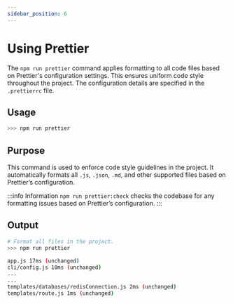 ```yaml
---
sidebar_position: 6
---
```


# Using Prettier

The `npm run prettier` command applies formatting to all code files based on Prettier's configuration settings. This ensures uniform code style throughout the project. The configuration details are specified in the `.prettierrc` file.

## Usage

```bash
>>> npm run prettier
```

## Purpose
This command is used to enforce code style guidelines in the project. It automatically formats all `.js`, `.json`, `.md`, and other supported files based on Prettier’s configuration.

:::info Information
`npm run prettier:check` checks the codebase for any formatting issues based on Prettier’s configuration.
:::

## Output 

```bash
# Format all files in the project.
>>> npm run prettier

app.js 17ms (unchanged)
cli/config.js 10ms (unchanged)
...
...
templates/databases/redisConnection.js 2ms (unchanged)
templates/route.js 1ms (unchanged)
```
